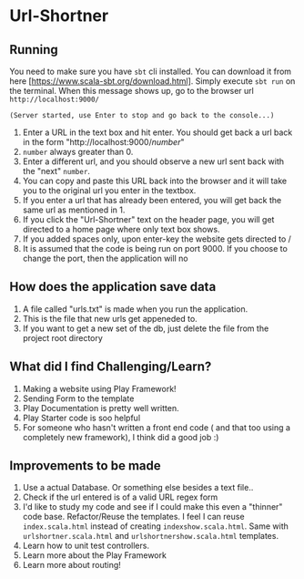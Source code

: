 # Url-Shortner

## Running
You need to make sure you have `sbt` cli installed. You can download it from here [https://www.scala-sbt.org/download.html]. Simply execute `sbt run` on the terminal. When this message shows up, go to the browser url `http://localhost:9000/`

```
(Server started, use Enter to stop and go back to the console...)
```

1. Enter a URL in the text box and hit enter. You should get back a url back in the form "http://localhost:9000/_number_"
2. `number` always greater than 0.
3. Enter a different url, and you should observe a new url sent back with the "next" `number`.
4. You can copy and paste this URL back into the browser and it will take you to the original url you enter in the textbox.
5. If you enter a url that has already been entered, you will get back the same url as mentioned in 1.
6. If you click the "Url-Shortner" text on the header page, you will get directed to a home page where only text box shows.
7. If you added spaces only, upon enter-key the website gets directed to /
8. It is assumed that the code is being run on port 9000. If you choose to change the port, then the application will no

## How does the application save data

1. A file called "urls.txt" is made when you run the application.
2. This is the file that new urls get appeneded to.
3. If you want to get a new set of the db, just delete the file from the project root directory

## What did I find Challenging/Learn?

1.  Making a website using Play Framework!
2.  Sending Form to the template
3.  Play Documentation is pretty well written.
4.  Play Starter code is soo helpful
5.  For someone who hasn't written a front end code ( and that too using a completely new framework), I think did a good job :)

## Improvements to be made

1. Use a actual Database. Or something else besides a text file..
2. Check if the url entered is of a valid URL regex form
3. I'd like to study my code and see if I could make this even a "thinner" code base. Refactor/Reuse the templates. I feel I can reuse `index.scala.html` instead of creating `indexshow.scala.html`. Same with `urlshortner.scala.html` and `urlshortnershow.scala.html` templates.
4. Learn how to unit test controllers.
5. Learn more about the Play Framework 
6. Learn more about routing!
